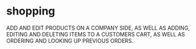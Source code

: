 # shopping  

ADD AND EDIT PRODUCTS ON A COMPANY SIDE, AS WELL AS ADDING, EDITING AND DELETING ITEMS TO A CUSTOMERS CART, AS WELL AS 
ORDERING AND LOOKING UP PREVIOUS ORDERS. 
